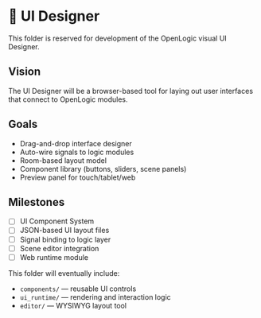 # 🧩 UI Designer

This folder is reserved for development of the OpenLogic visual UI Designer.

## Vision

The UI Designer will be a browser-based tool for laying out user interfaces that connect to OpenLogic modules.

## Goals

- Drag-and-drop interface designer
- Auto-wire signals to logic modules
- Room-based layout model
- Component library (buttons, sliders, scene panels)
- Preview panel for touch/tablet/web

## Milestones

- [ ] UI Component System
- [ ] JSON-based UI layout files
- [ ] Signal binding to logic layer
- [ ] Scene editor integration
- [ ] Web runtime module

This folder will eventually include:

- `components/` — reusable UI controls
- `ui_runtime/` — rendering and interaction logic
- `editor/` — WYSIWYG layout tool

